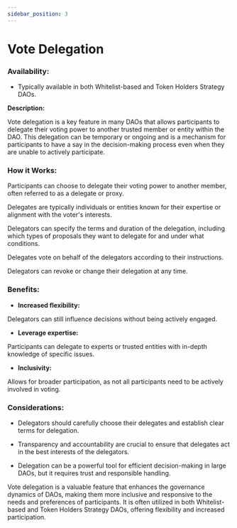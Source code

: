 ```yaml
---
sidebar_position: 3
---
```


# Vote Delegation
 
### Availability:

* Typically available in both Whitelist-based and Token Holders Strategy DAOs.

**Description:**

Vote delegation is a key feature in many DAOs that allows participants to delegate their voting power to another trusted member or entity within the DAO. This delegation can be temporary or ongoing and is a mechanism for participants to have a say in the decision-making process even when they are unable to actively participate.

### How it Works:

Participants can choose to delegate their voting power to another member, often referred to as a delegate or proxy.

Delegates are typically individuals or entities known for their expertise or alignment with the voter's interests.

Delegators can specify the terms and duration of the delegation, including which types of proposals they want to delegate for and under what conditions.

Delegates vote on behalf of the delegators according to their instructions.

Delegators can revoke or change their delegation at any time.

### Benefits:

* **Increased flexibility:** 

Delegators can still influence decisions without being actively engaged.

* **Leverage expertise:** 

Participants can delegate to experts or trusted entities with in-depth knowledge of specific issues.

* **Inclusivity:** 

Allows for broader participation, as not all participants need to be actively involved in voting.

### Considerations:

* Delegators should carefully choose their delegates and establish clear terms for delegation.

* Transparency and accountability are crucial to ensure that delegates act in the best interests of the delegators.

* Delegation can be a powerful tool for efficient decision-making in large DAOs, but it requires trust and responsible handling.

Vote delegation is a valuable feature that enhances the governance dynamics of DAOs, making them more inclusive and responsive to the needs and preferences of participants. It is often utilized in both Whitelist-based and Token Holders Strategy DAOs, offering flexibility and increased participation.

